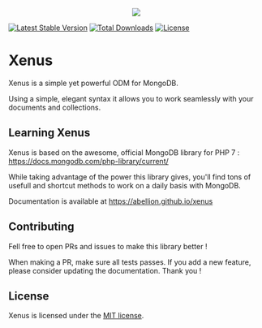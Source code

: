 <p align="center">
	<a target="_blank" href="https://abellion.github.io/xenus/">
        <img src="https://res.cloudinary.com/abellion/image/upload/c_scale,w_300/v1535202916/logo_ilpt3s.png" />
    </a>
</p>

[![Latest Stable Version](https://poser.pugx.org/abellion/xenus/v/stable)](https://packagist.org/packages/abellion/xenus)
[![Total Downloads](https://poser.pugx.org/abellion/xenus/downloads)](https://packagist.org/packages/abellion/xenus)
[![License](https://poser.pugx.org/abellion/xenus/license)](https://packagist.org/packages/abellion/xenus)

# Xenus

Xenus is a simple yet powerful ODM for MongoDB.

Using a simple, elegant syntax it allows you to work seamlessly with your documents and collections.

## Learning Xenus

Xenus is based on the awesome, official MongoDB library for PHP 7 : https://docs.mongodb.com/php-library/current/

While taking advantage of the power this library gives, you'll find tons of usefull and shortcut methods to work on a daily basis with MongoDB.

Documentation is available at https://abellion.github.io/xenus

## Contributing

Fell free to open PRs and issues to make this library better !

When making a PR, make sure all tests passes. If you add a new feature, please consider updating the documentation. Thank you !

## License

Xenus is licensed under the [MIT license](http://opensource.org/licenses/MIT).

